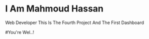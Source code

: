 # I Am Mahmoud Hassan 
Web Developer 
This Is The Fourth Project And The First Dashboard

#You're Wel..!
